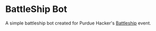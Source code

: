 # BattleShip Bot
A simple battleship bot created for Purdue Hacker's
[Battleship](http://battleship.purduehackers.com/) event. 
